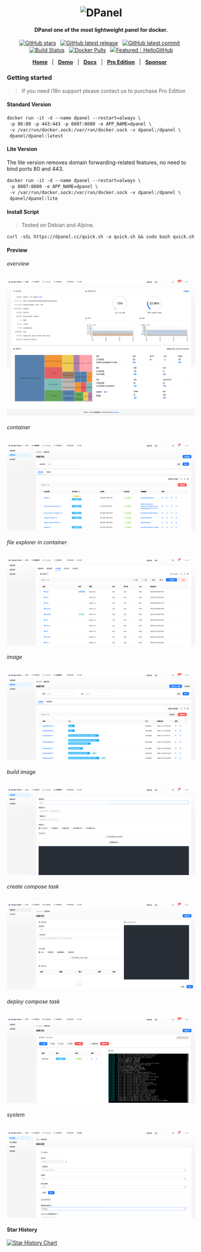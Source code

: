 <h1 align="center">
<img src="https://cdn.w7.cc/dpanel/dpanel-logo.png" alt="DPanel" width="500" />
</h1>
<h4 align="center"> DPanel one of the most lightweight panel for docker. </h4>

<div align="center">

[![GitHub stars](https://img.shields.io/github/stars/donknap/dpanel.svg)](https://github.com/donknap/dpanel) &nbsp;
[![GitHub latest release](https://img.shields.io/github/v/release/donknap/dpanel)](https://github.com/donknap/dpanel/releases) &nbsp;
[![GitHub latest commit](https://img.shields.io/github/last-commit/donknap/dpanel.svg)](https://github.com/donknap/dpanel/commits/master/) &nbsp;
[![Build Status](https://github.com/donknap/dpanel/actions/workflows/release.yml/badge.svg)](https://github.com/donknap/dpanel/actions) &nbsp;
[![Docker Pulls](https://img.shields.io/docker/pulls/dpanel/dpanel)](https://hub.docker.com/r/dpanel/dpanel/tags) &nbsp;
<a href="https://hellogithub.com/repository/c69089b776704985b989f98626de977a" target="_blank"><img src="https://abroad.hellogithub.com/v1/widgets/recommend.svg?rid=c69089b776704985b989f98626de977a&claim_uid=ekhLfDOxR5U0mVw&theme=small" alt="Featured｜HelloGitHub" /></a>

[**Home**](https://dpanel.cc/) &nbsp; |
&nbsp; [**Demo**](https://demo.dpanel.cc/) &nbsp; |
&nbsp; [**Docs**](https://doc.dpanel.cc/#/zh-cn/install/docker) &nbsp; |
&nbsp; [**Pro Edition**](https://dpanel.cc/#/zh-cn/manual/pro) &nbsp; |
&nbsp; [**Sponsor**](https://afdian.com/a/dpanel) &nbsp;

</div>

### Getting started

> If you need i18n support please contact us to purchase Pro Edition

#### Standard Version

```
docker run -it -d --name dpanel --restart=always \
 -p 80:80 -p 443:443 -p 8807:8080 -e APP_NAME=dpanel \
 -v /var/run/docker.sock:/var/run/docker.sock -v dpanel:/dpanel \
 dpanel/dpanel:latest 
```

#### Lite Version

The lite version removes domain forwarding-related features, no need to bind ports 80 and 443.

```
docker run -it -d --name dpanel --restart=always \
 -p 8807:8080 -e APP_NAME=dpanel \
 -v /var/run/docker.sock:/var/run/docker.sock -v dpanel:/dpanel \
 dpanel/dpanel:lite
```

#### Install Script 

> Tested on Debian and Alpine.

```
curl -sSL https://dpanel.cc/quick.sh -o quick.sh && sudo bash quick.sh
```

#### Preview

###### overview
![home.png](https://raw.githubusercontent.com/donknap/dpanel-docs/master/storage/image/home.png)
###### container
![app-list.png](https://raw.githubusercontent.com/donknap/dpanel-docs/master/storage/image/app-list.png)
###### file explorer in container
![app-file.png](https://raw.githubusercontent.com/donknap/dpanel-docs/master/storage/image/app-file.png)
###### image
![image-list.png](https://raw.githubusercontent.com/donknap/dpanel-docs/master/storage/image/image-list.png)
###### build image
![image-create.png](https://raw.githubusercontent.com/donknap/dpanel-docs/master/storage/image/image-create.png)
###### create compose task
![compose-create.png](https://raw.githubusercontent.com/donknap/dpanel-docs/master/storage/image/compose-create.png)
###### deploy compose task
![compose-deploy.png](https://raw.githubusercontent.com/donknap/dpanel-docs/master/storage/image/compose-deploy.png)
###### system
![system-basic.png](https://raw.githubusercontent.com/donknap/dpanel-docs/master/storage/image/system-basic.png)

#### Star History
[![Star History Chart](https://api.star-history.com/svg?repos=donknap/dpanel&type=Timeline)](https://star-history.com/#donknap/dpanel&Timeline)
